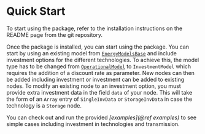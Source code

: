 # Quick Start

To start using the package, refer to the installation instructions on the README page from the git repository.

Once the package is installed, you can start using the package. You can start by using an existing model from [`EnergyModelsBase`](https://energymodelsx.github.io/EnergyModelsBase.jl/) and include investment options for the different technologies.
To achieve this, the model type has to be changed from [`OperationalModel`](https://energymodelsx.github.io/EnergyModelsBase.jl/dev/library/public/#Model-and-data) to `InvestmentModel` which requires the addition of a discount rate as parameter.
New nodes can then be added including investment or investment can be added to existing nodes. To modify an existing node to an investment option, you must provide extra investment data in the field `data` of your node. This will take the form of an `Array` entry of `SingleInvData` or `StorageInvData` in case the technology is a `Storage` node.

You can check out and run the provided *[examples](@ref examples)* to see simple cases including investment in technologies and transmission.
